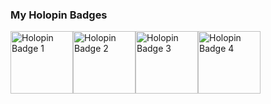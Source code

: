 ### My Holopin Badges

<img src="https://assets.holopin.io/hf2024levels/level0-sloth-terminal-0-0-0-0.webp" alt="Holopin Badge 1" width="100px" /><img src="https://assets.holopin.io/hf2024levels/level1-sloth-terminal-coffee-0-0-0.webp" alt="Holopin Badge 2" width="100px" /><img src="https://assets.holopin.io/hf2024levels/level2-sloth-terminal-coffee-robe-0-0.webp" alt="Holopin Badge 3" width="100px" /><img src="https://assets.holopin.io/hf2024levels/level3-sloth-terminal-coffee-robe-witch-0.webp" alt="Holopin Badge 4" width="100px" />



